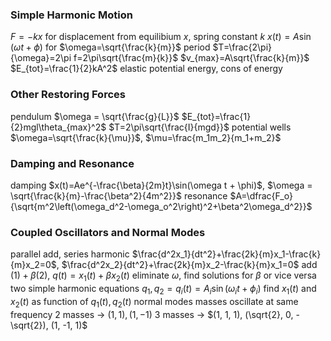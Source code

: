 ### Simple Harmonic Motion
$F=-kx$ for displacement from equilibium $x$, spring constant $k$
	$x(t)=A\sin(\omega t + \phi)$ for $\omega=\sqrt{\frac{k}{m}}$
	period $T=\frac{2\pi}{\omega}=2\pi f=2\pi\sqrt{\frac{m}{k}}$
$v_{max}=A\sqrt{\frac{k}{m}}$
$E_{tot}=\frac{1}{2}kA^2$
	elastic potential energy, cons of energy
### Other Restoring Forces
pendulum
	$\omega = \sqrt{\frac{g}{L}}$
	$E_{tot}=\frac{1}{2}mgl\theta_{max}^2$
	$T=2\pi\sqrt{\frac{I}{mgd}}$
potential wells
	$\omega=\sqrt{\frac{k}{\mu}}$, $\mu=\frac{m_1m_2}{m_1+m_2}$
### Damping and Resonance
damping
	$x(t)=Ae^{-\frac{\beta}{2m}t}\sin(\omega t + \phi)$, $\omega = \sqrt{\frac{k}{m}-\frac{\beta^2}{4m^2}}$
resonance
	$A=\dfrac{F_o}{\sqrt{m^2\left(\omega_d^2-\omega_o^2\right)^2+\beta^2\omega_d^2}}$
### Coupled Oscillators and Normal Modes
parallel add, series harmonic
$\frac{d^2x_1}{dt^2}+\frac{2k}{m}x_1-\frac{k}{m}x_2=0$, $\frac{d^2x_2}{dt^2}+\frac{2k}{m}x_2-\frac{k}{m}x_1=0$
	add $(1)+\beta(2)$, $q(t)=x_1(t)+\beta x_2(t)$
	eliminate $\omega$, find solutions for $\beta$ or vice versa
	two simple harmonic equations $q_1,q_2=q_i(t)=A_i\sin(\omega_i t + \phi_i)$
	find $x_1(t)$ and $x_2(t)$ as function of $q_1(t), q_2(t)$
normal modes masses oscillate at same frequency
	2 masses → $(1, 1), (1, -1)$
	3 masses → $(1, 1, 1), (\sqrt{2}, 0, -\sqrt{2}), (1, -1, 1)$